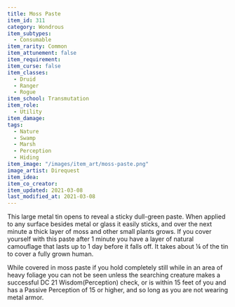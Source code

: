 ```yaml
---
title: Moss Paste
item_id: 311
category: Wondrous
item_subtypes: 
  - Consumable
item_rarity: Common
item_attunement: false
item_requirement: 
item_curse: false
item_classes: 
  - Druid
  - Ranger
  - Rogue
item_school: Transmutation
item_role: 
  - Utility
item_damage: 
tags:
  - Nature
  - Swamp
  - Marsh
  - Perception
  - Hiding
item_image: "/images/item_art/moss-paste.png"
image_artist: Direquest
item_idea: 
item_co_creator: 
item_updated: 2021-03-08
last_modified_at: 2021-03-08
---
```

This large metal tin opens to reveal a sticky dull-green paste. When applied to any surface besides metal or glass it easily sticks, and over the next minute a thick layer of moss and other small plants grows. If you cover yourself with this paste after 1 minute you have a layer of natural camouflage that lasts up to 1 day before it falls off. It takes about ¼ of the tin to cover a fully grown human. 

While covered in moss paste if you hold completely still while in an area of heavy foliage you can not be seen unless the searching creature makes a successful DC 21 Wisdom(Perception) check, or is within 15 feet of you and has a Passive Perception of 15 or higher, and so long as you are not wearing metal armor.
